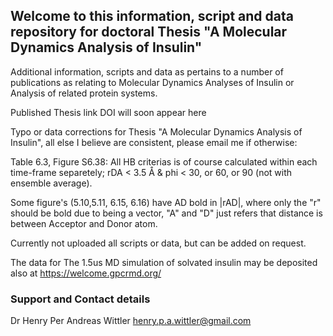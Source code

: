 ## Welcome to this information, script and data repository for doctoral Thesis "A Molecular Dynamics Analysis of Insulin"

Additional information, scripts and data as pertains to a number of publications as relating to Molecular Dynamics Analyses of Insulin or Analysis of related protein systems.

Published Thesis link DOI will soon appear here

Typo or data corrections for Thesis "A Molecular Dynamics Analysis of Insulin", all else I believe are consistent, please email me if otherwise:

Table 6.3, Figure S6.38: All HB criterias is of course calculated within each time-frame separetely; rDA < 3.5 Å & phi < 30, or 60, or 90 (not with ensemble average).

Some figure's (5.10,5.11, 6.15, 6.16) have AD bold in |rAD|, where only the "r" should be bold due to being a vector, "A" and "D" just refers that distance is between Acceptor and Donor atom.



Currently not uploaded all scripts or data, but can be added on request.



The data for The 1.5us MD simulation of solvated insulin may be deposited also at https://welcome.gpcrmd.org/ 




### Support and Contact details

Dr Henry Per Andreas Wittler
henry.p.a.wittler@gmail.com
